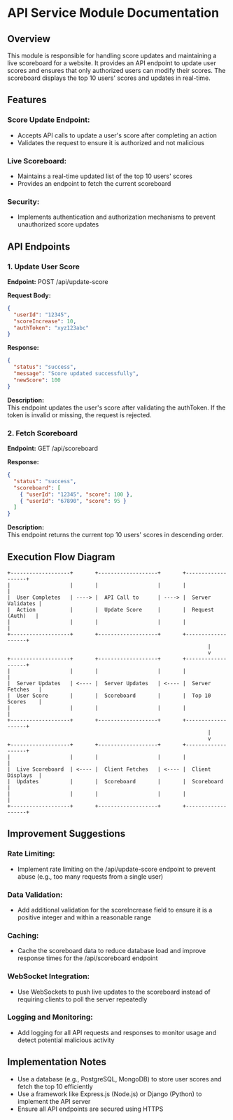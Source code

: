 # API Service Module Documentation

## Overview

This module is responsible for handling score updates and maintaining a live scoreboard for a website. It provides an API endpoint to update user scores and ensures that only authorized users can modify their scores. The scoreboard displays the top 10 users' scores and updates in real-time.

## Features

### Score Update Endpoint:

- Accepts API calls to update a user's score after completing an action
- Validates the request to ensure it is authorized and not malicious

### Live Scoreboard:

- Maintains a real-time updated list of the top 10 users' scores
- Provides an endpoint to fetch the current scoreboard

### Security:

- Implements authentication and authorization mechanisms to prevent unauthorized score updates

## API Endpoints

### 1. Update User Score

**Endpoint:** POST /api/update-score

**Request Body:**

```json
{
  "userId": "12345",
  "scoreIncrease": 10,
  "authToken": "xyz123abc"
}
```

**Response:**

```json
{
  "status": "success",
  "message": "Score updated successfully",
  "newScore": 100
}
```

**Description:**  
This endpoint updates the user's score after validating the authToken. If the token is invalid or missing, the request is rejected.

### 2. Fetch Scoreboard

**Endpoint:** GET /api/scoreboard

**Response:**

```json
{
  "status": "success",
  "scoreboard": [
    { "userId": "12345", "score": 100 },
    { "userId": "67890", "score": 95 }
  ]
}
```

**Description:**  
This endpoint returns the current top 10 users' scores in descending order.

## Execution Flow Diagram

```
+-------------------+       +-------------------+       +-------------------+
|                   |       |                   |       |                   |
|  User Completes   | ----> |  API Call to      | ----> |  Server Validates |
|  Action           |       |  Update Score     |       |  Request (Auth)   |
|                   |       |                   |       |                   |
+-------------------+       +-------------------+       +-------------------+
                                                                |
                                                                v
+-------------------+       +-------------------+       +-------------------+
|                   |       |                   |       |                   |
|  Server Updates   | <---- |  Server Updates   | <---- |  Server Fetches   |
|  User Score       |       |  Scoreboard       |       |  Top 10 Scores    |
|                   |       |                   |       |                   |
+-------------------+       +-------------------+       +-------------------+
                                                                |
                                                                v
+-------------------+       +-------------------+       +-------------------+
|                   |       |                   |       |                   |
|  Live Scoreboard  | <---- |  Client Fetches   | <---- |  Client Displays  |
|  Updates          |       |  Scoreboard       |       |  Scoreboard       |
|                   |       |                   |       |                   |
+-------------------+       +-------------------+       +-------------------+
```

## Improvement Suggestions

### Rate Limiting:

- Implement rate limiting on the /api/update-score endpoint to prevent abuse (e.g., too many requests from a single user)

### Data Validation:

- Add additional validation for the scoreIncrease field to ensure it is a positive integer and within a reasonable range

### Caching:

- Cache the scoreboard data to reduce database load and improve response times for the /api/scoreboard endpoint

### WebSocket Integration:

- Use WebSockets to push live updates to the scoreboard instead of requiring clients to poll the server repeatedly

### Logging and Monitoring:

- Add logging for all API requests and responses to monitor usage and detect potential malicious activity

## Implementation Notes

- Use a database (e.g., PostgreSQL, MongoDB) to store user scores and fetch the top 10 efficiently
- Use a framework like Express.js (Node.js) or Django (Python) to implement the API server
- Ensure all API endpoints are secured using HTTPS
